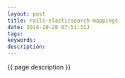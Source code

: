 ```yaml
---
layout: post
title: rails-elasticsearch-mappings
date: 2014-10-28 07:51:31J
tags: 
keywords: 
description: 
---
```


{{ page.description }}
